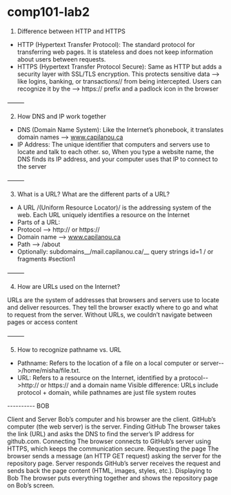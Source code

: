 # comp101-lab2

1. Difference between HTTP and HTTPS
- HTTP (Hypertext Transfer Protocol): The standard protocol for transferring web pages. It is stateless and does not keep information about users between requests.
- HTTPS (Hypertext Transfer Protocol Secure): Same as HTTP but adds a security layer with SSL/TLS encryption. This protects sensitive data --> like logins, banking, or transactions// from being intercepted. Users can recognize it by the --> https:// prefix and a padlock icon in the browser

⸻

2. How DNS and IP work together
 - DNS (Domain Name System): Like the Internet’s phonebook, it translates domain names --> www.capilanou.ca
- IP Address: The unique identifier that computers and servers use to locate and talk to each other.
so, When you type a website name, the DNS finds its IP address, and your computer uses that IP to connect to the server

⸻

3. What is a URL? What are the different parts of a URL?
 -   A URL /(Uniform Resource Locator)/ is the addressing system of the web. Each URL uniquely identifies a resource on the Internet
-  Parts of a URL:
 -    Protocol --> http:// or https://
  -   Domain name --> www.capilanou.ca
   -   Path --> /about
 -   Optionally: subdomains__/mail.capilanou.ca/__ query strings id=1 / or fragments #section1

⸻

4. How are URLs used on the Internet?

URLs are the system of addresses that browsers and servers use to locate and deliver resources. They tell the browser exactly where to go and what to request from the server. Without URLs, we couldn’t navigate between pages or access content

⸻

5. How to recognize pathname vs. URL
 -   Pathname: Refers to the location of a file on a local computer or server-->/home/misha/file.txt.
 -   URL: Refers to a resource on the Internet, identified by a protocol-->http:// or https:// and a domain name
Visible difference: URLs include protocol + domain, while pathnames are just file system routes


 ---------- BOB
     
Client and Server
Bob’s computer and his browser are the client.
GitHub’s computer (the web server) is the server.
Finding GitHub
The browser takes the link (URL) and asks the DNS to find the server’s IP address for github.com.
Connecting
The browser connects to GitHub’s server using HTTPS, which keeps the communication secure.
Requesting the page
The browser sends a message (an HTTP GET request) asking the server for the repository page.
Server responds
GitHub’s server receives the request and sends back the page content (HTML, images, styles, etc.).
Displaying to Bob
The browser puts everything together and shows the repository page on Bob’s screen.
